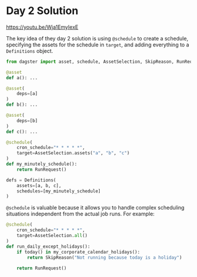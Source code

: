
# Day 2 Solution 

https://youtu.be/Wja1EmyIexE

The key idea of they day 2 solution is using `@schedule` to create a schedule, specifying the assets for the schedule in `target`, and adding everything to a `Definitions` object.


```python 
from dagster import asset, schedule, AssetSelection, SkipReason, RunRequest, Definitions

@asset 
def a(): ... 

@asset(
    deps=[a]
) 
def b(): ... 

@asset(
    deps=[b]
) 
def c(): ... 

@schedule(
    cron_schedule="* * * * *", 
    target=AssetSelection.assets("a", "b", "c")
)
def my_minutely_schedule():
    return RunRequest()

defs = Definitions(
    assets=[a, b, c],
    schedules=[my_minutely_schedule]
)
```
`@schedule` is valuable because it allows you to handle complex scheduling situations independent from the actual job runs. For example: 

```python 
@schedule(
    cron_schedule="* * * * *",
    target=AssetSelection.all()
)
def run_daily_except_holidays(): 
    if today() in my_corporate_calendar_holidays():
        return SkipReason("Not running because today is a holiday")
    
    return RunRequest()
```